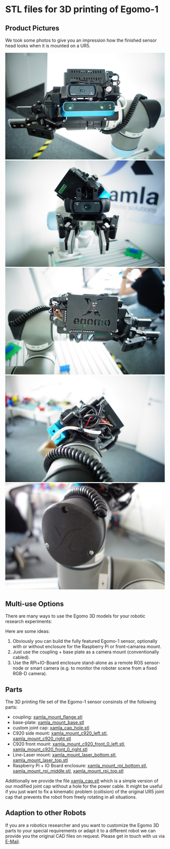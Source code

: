 # STL files for 3D printing of Egomo-1

## Product Pictures

We took some photos to give you an impression how the finished sensor head looks when it is mounted on a UR5.

![Egomo left view](images/egomo_left.jpg)
![Egomo front view](images/egomo_front.jpg)
![Egomo right view](images/egomo_right.jpg)
![Egomo back view](images/egomo_back.jpg)
![Egomo joint cap](images/egomo_joint_cap.jpg)

## Multi-use Options

There are many ways to use the Egomo 3D models for your robotic research experiments:

Here are some ideas:

1. Obviously you can build the fully featured Egomo-1 sensor, optionally with or without enclosure for the Raspberry Pi or front-camarea mount.
2. Just use the coupling + base plate as a camera mount (conventionally cabled).
3. Use the RPi+IO-Board enclosure stand-alone as a remote ROS sensor-node or smart camera (e.g. to monitor the roboter scene from a fixed RGB-D camera). 

## Parts

The 3D printing file set of the Egomo-1 sensor consinsts of the following parts:

- coupling: [xamla_mount_flange.stl](xamla_mount_flange.stl)
- base-plate: [xamla_mount_base.stl](xamla_mount_base.stl)
- custom joint cap: [xamla_cap_hole.stl](xamla_cap_hole.stl)
- C920 side mount: [xamla_mount_c920_left.stl](xamla_mount_c920_left.stl), [xamla_mount_c920_right.stl](xamla_mount_c920_right.stl)
- C920 front mount: [xamla_mount_c920_front_0_left.stl](xamla_mount_c920_front_0_left.stl), [xamla_mount_c920_front_0_right.stl](xamla_mount_c920_front_0_right.stl) 
- Line-Laser mount: [xamla_mount_laser_bottom.stl](xamla_mount_laser_bottom.stl), [xamla_mount_laser_top.stl](xamla_mount_laser_top.stl)
- Raspberry Pi + IO Board enclosure: [xamla_mount_rpi_bottom.stl](xamla_mount_rpi_bottom.stl), [xamla_mount_rpi_middle.stl](xamla_mount_rpi_middle.stl),  [xamla_mount_rpi_top.stl](xamla_mount_rpi_top.stl)

Additionally we provide the file [xamla_cap.stl](xamla_cap.stl) which is a simple version of our modified joint cap without a hole for the power cable. It might be useful if you just want to fix a kinematic problem (collision) of the original UR5 joint cap that prevents the robot from freely rotating in all situations.

## Adaption to other Robots

If you are a robotics researcher and you want to customize the Egomo 3D parts to your special requirements or adapt it to a different robot we can provide you the original CAD files on request. Please get in touch with us via [E-Mail](mailto:egomo@xamla.com).



